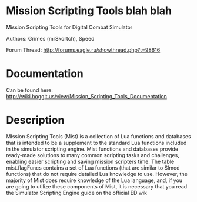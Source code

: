 Mission Scripting Tools blah blah
=====================

Mission Scripting Tools for Digital Combat Simulator

Authors: Grimes (mrSkortch), Speed

Forum Thread: http://forums.eagle.ru/showthread.php?t=98616

Documentation
====
Can be found here: http://wiki.hoggit.us/view/Mission_Scripting_Tools_Documentation

Description
===
MIssion Scripting Tools (Mist) is a collection of Lua functions and databases that is intended to be a supplement to the standard Lua functions included in the simulator scripting engine. Mist functions and databases provide ready-made solutions to many common scripting tasks and challenges, enabling easier scripting and saving mission scripters time. The table mist.flagFuncs contains a set of Lua functions (that are similar to Slmod functions) that do not require detailed Lua knowledge to use. However, the majority of Mist does require knowledge of the Lua language, and, if you are going to utilize these components of Mist, it is necessary that you read the Simulator Scripting Engine guide on the official ED wik
